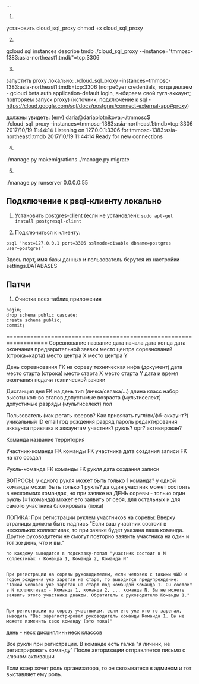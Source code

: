 ...

1) 
установить cloud_sql_proxy
chmod +x cloud_sql_proxy

2)
gcloud sql instances describe tmdb
./cloud_sql_proxy --instance="tmmosc-1383:asia-northeast1:tmdb"=tcp:3306

3)
запустить proxy локально: ./cloud_sql_proxy -instances=tmmosc-1383:asia-northeast1:tmdb=tcp:3306
(потребует credentials, тогда делаем - gcloud beta auth application-default login, выбираем свой гугл-аккаунт; повторяем запуск proxy)
(источник, подключение к sql - https://cloud.google.com/sql/docs/postgres/connect-external-app#proxy)

должны увидеть:
(env) daria@dariaplotnikova:~/tmmosc$ ./cloud_sql_proxy -instances=tmmosc-1383:asia-northeast1:tmdb=tcp:3306
2017/10/19 11:44:14 Listening on 127.0.0.1:3306 for tmmosc-1383:asia-northeast1:tmdb
2017/10/19 11:44:14 Ready for new connections

4)
./manage.py makemigrations
./manage.py migrate

5) 
./manage.py runserver 0.0.0.0:55


## Подключение к psql-клиенту локально

1) Установить postgres-client (если не установлен): ``sudo apt-get install postgresql-client``

2) Подключиться к клиенту:

```
psql 'host=127.0.0.1 port=3306 sslmode=disable dbname=postgres user=postgres'
```
Здесь порт, имя базы данных и пользователь берутся из настройки settings.DATABASES

## Патчи

1) Очистка всех таблиц приложения
```
begin;
drop schema public cascade;
create schema public;
commit;
```


==================================================================
Соревнование
	название
	дата начала
	дата конца
	дата окончания предварительной заявки
	место центра соревнований (строка+карта)
	место центра X
	место центра Y


День соревнования
	FK на сореву
	техническая инфа (документ)
	дата
	место старта (строка)
	место старта X
	место старта Y
	дата и время окончания подачи технической заявки


Дистанция дня
	FK на день
	тип (личка/связка/...)
	длина
	класс
	набор высоты
	кол-во этапов
	допустимые возраста (мультиселект)
	допустимые разряды (мультиселект)
	пол


Пользователь (как регать юзеров? Как привязать гугл/вк/фб-аккаунт?)
	уникальный ID
	email
	год рождения
	разряд
	пароль редактирования аккаунта
	привязка к аккаунтам
	участник?
	рукль?
	орг?
	активирован?

Команда
	название
	территория



Участник-команда
	FK команды
	FK участника
	дата создания записи
	FK на кто создал

Рукль-команда
	FK команды
	FK рукля
	дата создания записи



ВОПРОСЫ:
	у одного рукля может быть только 1 команда?
	у одной команды может быть только 1 рукль? да
	один участник может состоять в нескольких командах, но при заявке на ДЕНЬ соревы - только один рукль (=1 команда) может его заявить от себя, для остальных и для самого участника блокировать (пока)


ЛОГИКА:
	При регистрации руклем участников на соревы:
	Вверху страницы должна быть надпись "Если ваш участник состоит в нескольких коллективах, то при заявке будет указана ваша команда. Другие руководители не смогут повторно заявить участника на один и тот же день, что и вы."

	по каждому выводится в подсказку-попап "участник состоит в N коллективах - Команда 1, Команда 2, Команда N"


	При регистрации на соревы руководителем, если человек с такими ФИО и годом рождения уже зареган на старт, то выводится предупреждение:
	"Такой человек уже зареган на старт под командой Команда 1. Он состоит в N коллективах - Команда 1, команда 2, ... команда N. Вы не можете заявить этого участника дважды. Обратитель к руководителю Команды 1."


	При регистрации на сореву участником, если его уже кто-то зарегал, выводить "Вас зарегистрировал руководитель команды Команда 1. Вы не можете изменить свою команду (это пока)"


день - неск дисциплин+неск классов


Все рукли при регистрации.
В команде есть галка "я личник, не регистрировать команду"
После авторизации отправляется письмо с ключом активации

Если юзер хочет роль организатора, то он связыватеся в админом и тот выставляет ему роль.







